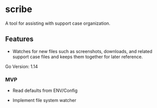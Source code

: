 # scribe

A tool for assisting with support case organization.

## Features

* Watches for new files such as screenshots, downloads, and related support case files and keeps them together for later reference.

Go Version: 1.14

### MVP

* Read defaults from ENV/Config

* Implement file system watcher
